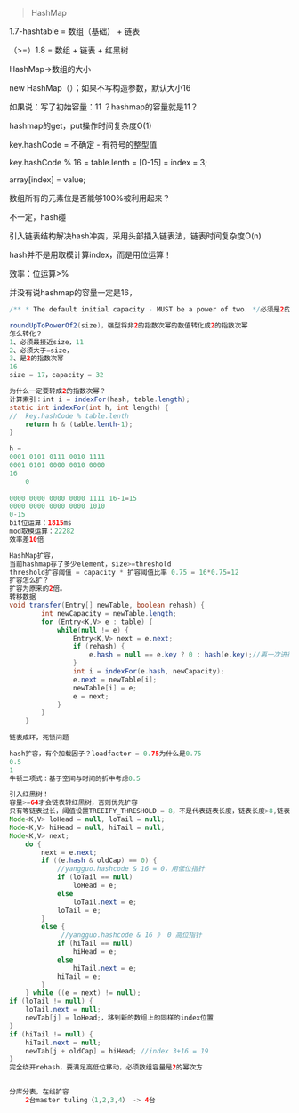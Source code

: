 > HashMap

 1.7-hashtable = 数组（基础） + 链表 

 （>=）1.8 = 数组 + 链表 + 红黑树

HashMap->数组的大小

new HashMap（）；如果不写构造参数，默认大小16

如果说：写了初始容量：11 ？hashmap的容量就是11？

hashmap的get，put操作时间复杂度O(1)

key.hashCode = 不确定 - 有符号的整型值

key.hashCode % 16 = table.lenth = [0-15]  = index = 3;

array[index] = value; 

数组所有的元素位是否能够100%被利用起来？

不一定，hash碰

引入链表结构解决hash冲突，采用头部插入链表法，链表时间复杂度O(n)

hash并不是用取模计算index，而是用位运算！

效率：位运算>%

并没有说hashmap的容量一定是16，

```java
/** * The default initial capacity - MUST be a power of two. */必须是2的指数幂？

roundUpToPowerOf2(size)，强型将非2的指数次幂的数值转化成2的指数次幂
怎么转化？
1、必须最接近size，11
2、必须大于=size，
3、是2的指数次幂
16
size = 17，capacity = 32

为什么一定要转成2的指数次幂？
计算索引：int i = indexFor(hash, table.length);
static int indexFor(int h, int length) {
//  key.hashCode % table.lenth
	return h & (table.lenth-1);
}

h = 
0001 0101 0111 0010 1111
0001 0101 0000 0010 0000
16
    0
    
0000 0000 0000 0000 1111 16-1=15
0000 0000 0000 0000 1010
0-15
bit位运算：1815ms
mod取模运算：22282
效率差10倍

HashMap扩容，
当前hashmap存了多少element，size>=threshold
threshold扩容阈值 = capacity * 扩容阈值比率 0.75 = 16*0.75=12
扩容怎么扩？
扩容为原来的2倍。
转移数据
void transfer(Entry[] newTable, boolean rehash) {
        int newCapacity = newTable.length;
        for (Entry<K,V> e : table) {
            while(null != e) {
                Entry<K,V> next = e.next;
                if (rehash) { 
                    e.hash = null == e.key ? 0 : hash(e.key);//再一次进行hash计算？
                }
                int i = indexFor(e.hash, newCapacity);
                e.next = newTable[i];
                newTable[i] = e;
                e = next;
            }
        }
    }
    
链表成环，死锁问题

hash扩容，有个加载因子？loadfactor = 0.75为什么是0.75
0.5
1
牛顿二项式：基于空间与时间的折中考虑0.5

引入红黑树！
容量>=64才会链表转红黑树，否则优先扩容
只有等链表过长，阈值设置TREEIFY_THRESHOLD = 8，不是代表链表长度，链表长度>8,链表9的时候转红黑树
Node<K,V> loHead = null, loTail = null;
Node<K,V> hiHead = null, hiTail = null;
Node<K,V> next;
    do {
        next = e.next;
        if ((e.hash & oldCap) == 0) {
            //yangguo.hashcode & 16 = 0，用低位指针
            if (loTail == null)
                loHead = e;
            else
                loTail.next = e;
            loTail = e;
        }
        else {
             //yangguo.hashcode & 16 》 0 高位指针
            if (hiTail == null)
                hiHead = e;
            else
                hiTail.next = e;
            hiTail = e;
        }
    } while ((e = next) != null);
if (loTail != null) {
    loTail.next = null; 
    newTab[j] = loHead;，移到新的数组上的同样的index位置
}
if (hiTail != null) {
    hiTail.next = null;
    newTab[j + oldCap] = hiHead; //index 3+16 = 19
}
完全绕开rehash，要满足高低位移动，必须数组容量是2的幂次方

    
分库分表，在线扩容
    2台master tuling（1,2,3,4） -> 4台
```
